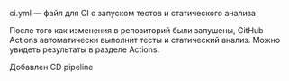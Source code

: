 ci.yml — файл для CI с запуском тестов и статического анализа

После того как изменения в репозиторий были запушены, GitHub Actions автоматически выполнит тесты и статический анализ. Можно увидеть результаты в разделе Actions.

Добавлен CD pipeline
